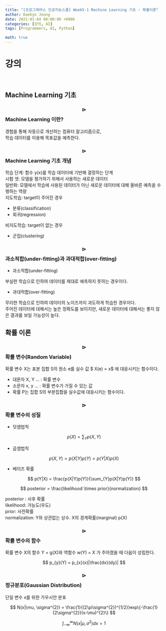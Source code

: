 ```yaml
---
title: "[프로그래머스 인공지능스쿨] Week5-1 Machine Learning 기초 : 확률이론"
author: Daekyo Jeong
date: 2021-01-04 00:00:00 +0900
categories: [강의, AI]
tags: [Programmers, AI, Python]

math: true
---
```


# **강의**   
<br/>

## **Machine Learning 기초**

### **$$\rhd$$ Machine Learning 이란?**  

경험을 통해 자동으로 개선하는 컴퓨터 알고리즘으로,  
학습 데이터를 이용해 목표값을 예측한다.  

### **$$\rhd$$  Machine Learning 기초 개념**  

학습 단계: 함수 y(x)를 학습 데이터에 기반해 결정하는 단계  
시험 셋: 모델을 평가하기 위해서 사용하는 새로운 데이터  
일반화: 모델에서 학습에 사용된 데이터가 아닌 새로운 데이터에 대해 올바른 예측을 수행하는 역량  
지도학습: target이 주어진 경우
- 분류(classification)
- 회귀(regression)  

비지도학습: target이 없는 경우
- 군집(clustering)

### **$$\rhd$$  과소적합(under-fitting)과 과대적합(over-fitting)**  

- 과소적합(under-fitting)  

부실한 학습으로 인하여 데이터를 제대로 예측하지 못하는 경우이다.

- 과대적합(over-fitting)  

무리한 학습으로 인하여 데이터의 노이즈까지 과도하게 학습한 경우이다.  
주어진 데이터에 대해서는 높은 정확도를 보이지만, 새로운 데이터에 대해서는 좋지 않은 결과를 보일 가능성이 높다.  

## **확률 이론**  

### **$$\rhd$$ 확률 변수(Random Variable)**  

확률 변수 X는 표본 집합 S의 원소 e를 실수 값 $ X(e) = x$ 에 대응시키는 함수이다.  

- 대문자 X, Y ... : 확률 변수
- 소문자 x, y ... : 확률 변수가 가질 수 있는 값  
- 확률 P는 집합 S의 부분집합을 실수값에 대응시키는 함수이다.

### **$$\rhd$$ 확률 변수의 성질**  

- 덧셈법칙  

$$
p(X) = \sum_{Y}p(X,Y)
$$

- 곱셈법칙  

$$
p(X,Y)=p(X|Y)p(Y) = p(Y|X)p(X)
$$

- 베이즈 확률  

$$
p(Y|X) = \frac{p(X|Y)p(Y)}{\sum_{Y}p(X|Y)p(Y)}  
$$

$$
posterior = \frac{likelihood \times prior}{normalization}
$$

posterior : 사후 확률  
likelihood: 가능도(우도)  
prior: 사전확률  
normalization: Y와 상관없는 상수. X의 경계확률(marginal) p(X)

### **$$\rhd$$ 확률 변수의 함수**  

확률 변수 X의 함수 Y = g(X)와 역함수 w(Y) = X 가 주어졌을 때 다음이 성립한다.  

$$
p_{y}(Y) = p_{x}(x)|\frac{dx}{dy}|
$$

### **$$\rhd$$ 정규분포(Gaussian Distribution)**  

단일 변수 x를 위한 가우시안 분포  

$$
N(x|\mu, \sigma^{2}) = \frac{1}{(2\pi\sigma^{2})^{1/2}}exp\{-\frac{1}{2\sigma^{2}}(x-\mu)^{2}\}
$$

$$
\int^{\infty}_{-\infty}N(x|\mu, \sigma^{2})dx = 1
$$


<br/>
